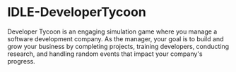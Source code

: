 # IDLE-DeveloperTycoon
Developer Tycoon is an engaging simulation game where you manage a software development company. As the manager, your goal is to build and grow your business by completing projects, training developers, conducting research, and handling random events that impact your company's progress.
